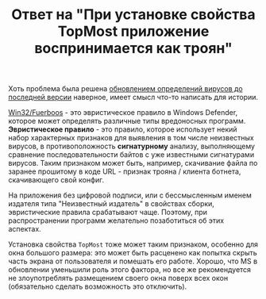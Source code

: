 ﻿---
title: "Ответ на \"При установке свойства TopMost приложение воспринимается как троян\""
se.owner.user_id: 240512
se.owner.display_name: "MSDN.WhiteKnight"
se.owner.link: "https://ru.stackoverflow.com/users/240512/msdn-whiteknight"
se.answer_id: 770402
se.question_id: 769043
se.post_type: answer
se.score: 2
se.is_accepted: True
---
<p>Хоть проблема была решена <a href="https://chat.stackexchange.com/transcript/message/42225209#42225209">обновлением определений вирусов до последней версии</a> наверное, имеет смысл что-то написать для истории. </p>

<p><a href="https://www.microsoft.com/en-us/wdsi/threats/malware-encyclopedia-description?Name=Trojan:Win32/Fuerboos.A!cl" rel="nofollow noreferrer">Win32/Fuerboos</a> - это эвристическое правило в Windows Defender, которое может определять различные типы вредоносных программ. <strong>Эвристическое правило</strong> - это правило, которое использует некий набор характерных признаков для выявления в том числе неизвестных вирусов, в противоположность <strong>сигнатурному</strong> анализу, выполняющему сравнение последовательности байтов с уже известными сигнатурами вирусов. Таким признаком может быть, например, скачивание файла по заранее прошитому в коде URL - признак трояна / клиента ботнета, скачивающего свой конфиг.</p>

<p>На приложения без цифровой подписи, или с бессмысленным именем издателя типа "Неизвестный издатель" в свойствах сборки, эвристические правила срабатывают чаще. Поэтому, при распространении программ желательно позаботиться об этих аспектах.</p>

<p>Установка свойства <code>TopMost</code> тоже может таким признаком, особенно для окна большого размера: это может быть расценено как попытка скрыть часть экрана от пользователя и помешать его работе. Хорошо, что MS в обновлении уменьшили роль этого фактора, но все же рекомендуется не злоупотреблять размещением своего окна поверх всех окон (обязательно сделать возможность это отключить).</p>
